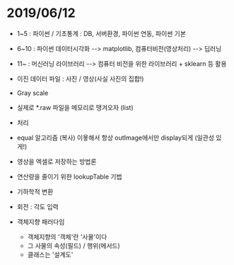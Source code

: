 # 2019/06/12

- 1~5 : 파이썬 / 기초통계 : DB, 서버환경, 파이썬 연동, 파이썬 기본
- 6~10 : 파이썬 데이터시각화 --> matplotlib, 컴퓨터비전(영상처리) --> 딥러닝
- 11~ : 머신러닝 라이브러리 --> 컴퓨터 비전을 위한 라이브러리 + sklearn 등 활용



- 이진 데이터 파일 : 사진 / 영상(사실 사진의 집합!)
- Gray scale
- 실제로 *.raw 파일을 메모리로 땡겨오자 (list)
- 처리
- equal 알고리즘 (복사) 이욯해서 항상 outImage에서만 display되게 (일관성 있게!)
- 영상을 엑셀로 저장하는 방법론
- 연산량을 줄이기 위한 lookupTable 기법

- 기하학적 변환



- 회전 : 각도 입력



- 객체지향 패러다임
  - 객체지향의 '객체'란 '사물'이다
  - 그 사물의 속성(필드) / 행위(메서드)
  - 클래스는 '설계도'